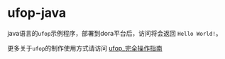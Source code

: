 # ufop-java

java语言的`ufop`示例程序，部署到dora平台后，访问将会返回 `Hello World!`。

更多关于`ufop`的制作使用方式请访问 [ufop_完全操作指南](http://developer.qiniu.com/article/dora/ufop/ufop-fast.html)
